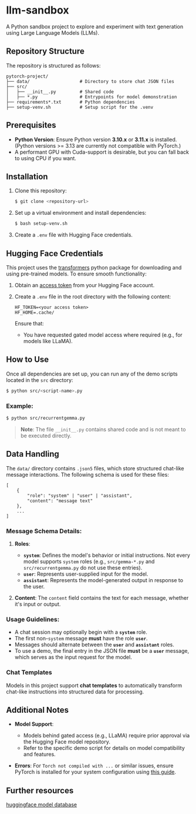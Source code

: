 # llm-sandbox

A Python sandbox project to explore and experiment with text generation using Large Language Models (LLMs).

## Repository Structure

The repository is structured as follows:

```
pytorch-project/
├── data/                   # Directory to store chat JSON files
├── src/
│   ├── __init__.py         # Shared code
│   ├── *.py                # Entrypoints for model demonstration
├── requirements*.txt       # Python dependencies
├── setup-venv.sh           # Setup script for the .venv
```

## Prerequisites

- **Python Version**: Ensure Python version **3.10.x** or **3.11.x** is installed. (Python versions >= 3.13 are currently not compatible with PyTorch.)
- A performant GPU with Cuda-support is desirable, but you can fall back to using CPU if you want.

## Installation

1. Clone this repository:

   ```bash
   $ git clone <repository-url>
   ```

2. Set up a virtual environment and install dependencies:

   ```bash
   $ bash setup-venv.sh
   ```

3. Create a `.env` file with Hugging Face credentials.

## Hugging Face Credentials

This project uses the [transformers](https://huggingface.co/docs/transformers/index) python package for downloading and using pre-trained models. To ensure smooth functionality:

1. Obtain an [access token](https://huggingface.co/settings/tokens) from your Hugging Face account.
2. Create a `.env` file in the root directory with the following content:

    ```dotenv
    HF_TOKEN=<your access token>
    HF_HOME=.cache/
    ```

   Ensure that:

    - You have requested gated model access where required (e.g., for models like LLaMA).

## How to Use

Once all dependencies are set up, you can run any of the demo scripts located in the `src` directory:

```bash
$ python src/<script-name>.py
```

### Example:

```bash
$ python src/recurrentgemma.py
```

> **Note**: The file `__init__.py` contains shared code and is not meant to be executed directly.

## Data Handling

The `data/` directory contains `.json5` files, which store structured chat-like message interactions. The following schema is used for these files:

```
[
    {
        "role": "system" | "user" | "assistant",
        "content": "message text"
    },
    ...
]
```

### Message Schema Details:

1. **Roles**:
    - **`system`**: Defines the model's behavior or initial instructions. Not every model supports `system` roles (e.g., `src/gemma-*.py` and `src/recurrentgemma.py` do not use these entries).
    - **`user`**: Represents user-supplied input for the model.
    - **`assistant`**: Represents the model-generated output in response to the user.

2. **Content**: The `content` field contains the text for each message, whether it's input or output.

### Usage Guidelines:

- A chat session may optionally begin with a **`system`** role.
- The first non-`system` message **must** have the role **`user`**.
- Messages should alternate between the **`user`** and **`assistant`** roles.
- To use a demo, the final entry in the JSON file **must** be a **`user`** message, which serves as the input request for the model.

### Chat Templates

Models in this project support **chat templates** to automatically transform chat-like instructions into structured data for processing.

## Additional Notes

- **Model Support**:
    - Models behind gated access (e.g., LLaMA) require prior approval via the Hugging Face model repository.
    - Refer to the specific demo script for details on model compatibility and features.

- **Errors**: For `Torch not compiled with ...` or similar issues, ensure PyTorch is installed for your system configuration using [this guide](https://pytorch.org/get-started/locally/).

## Further resources

[huggingface model database](https://huggingface.co/models)
